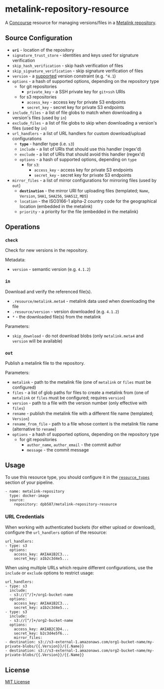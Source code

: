 # metalink-repository-resource

A [Concourse](https://concourse.ci) resource for managing versions/files in a [Metalink repository](https://github.com/dpb587/metalink/tree/master/repository#metalink-repository).


## Source Configuration

 * **`uri`** - location of the repository
 * `signature_trust_store` - identities and keys used for signature verification
 * `skip_hash_verification` - skip hash verification of files
 * `skip_signature_verification` - skip signature verification of files
 * `version` - a [supported](https://github.com/Masterminds/semver#basic-comparisons) version constraint (e.g. `^4.1`)
 * `options` - a hash of supported options, depending on the repository type
    * for git repositories
       * `private_key` - a SSH private key for `git+ssh` URIs
    * for s3 repositories
       * `access_key` - access key for private S3 endpoints
       * `secret_key` - secret key for private S3 endpoints
 * `include_files` - a list of file globs to match when downloading a version's files (used by `in`)
 * `exclude_files` - a list of file globs to skip when downloading a version's files (used by `in`)
 * `url_handlers` - a list of URL handlers for custom download/upload configurations
    * **`type`** - handler type (i.e. `s3`)
    * `include` - a list of URIs that should use this handler (regex'd)
    * `exclude` - a list of URIs that should avoid this handler (regex'd)
    * `options` - a hash of supported options, depending on `type`
       * for `s3`:
          * `access_key` - access key for private S3 endpoints
          * `secret_key` - secret key for private S3 endpoints
 * `mirror_files` - a list of mirror configurations for mirroring files (used by `out`)
    * **`destination`** - the mirror URI for uploading files (templated; `Name`, `Version`, `SHA1`, `SHA256`, `SHA512`, `MD5`)
    * `location` - the ISO3166-1 alpha-2 country code for the geographical location (embedded in the metalink)
    * `priority` - a priority for the file (embedded in the metalink)


## Operations

### `check`

Check for new versions in the repository.

Metadata:

 * `version` - semantic version (e.g. `4.1.2`)


### `in`

Download and verify the referenced file(s).

 * `.resource/metalink.meta4` - metalink data used when downloading the file
 * `.resource/version` - version downloaded (e.g. `4.1.2`)
 * `*` - the downloaded file(s) from the metalink

Parameters:

 * `skip_download` - do not download blobs (only `metalink.meta4` and `version` will be available)


### `out`

Publish a metalink file to the repository.

Parameters:

 * `metalink` - path to the metalink file (one of `metalink` or `files` must be configured)
 * `files` - a list of glob paths for files to create a metalink from (one of `metalink` or `files` must be configured; requires `version`)
 * `version` - path to a file with the version number (only effective with `files`)
 * `rename` - publish the metalink file with a different file name (templated; `Version`)
 * `rename_from_file` - path to a file whose content is the metalink file name (alternative to `rename`)
 * `options` - a hash of supported options, depending on the repository type
    * for git repositories
       * `author_name`, `author_email` - the commit author
       * `message` - the commit message


## Usage


To use this resource type, you should configure it in the [`resource_types`](https://concourse-ci.org/resource-types.html) section of your pipeline.

    - name: metalink-repository
      type: docker-image
      source:
        repository: dpb587/metalink-repository-resource


### URL Credentials

When working with authenticated buckets (for either upload or download), configure the `url_handlers` option of the resource:

    url_handlers:
    - type: s3
      options:
        access_key: AKIAA1B2C3...
        secret_key: a1b2c3d4e5...

When using multiple URLs which require different configurations, use the `include` or `exclude` options to restrict usage:

    url_handlers:
    - type: s3
      include:
      - s3://[^/]+/org1-bucket-name
      options:
        access_key: AKIAA1B2C3...
        secret_key: a1b2c3d4e5...
    - type: s3
      include:
      - s3://[^/]+/org2-bucket-name
      options:
        access_key: AKIAB2C3D4...
        secret_key: b2c3d4e5f6...
		mirror_files:
    - destination: s3://s3-external-1.amazonaws.com/org1-bucket-name/my-private-blobs/{{.Version}}/{{.Name}}
    - destination: s3://s3-external-1.amazonaws.com/org2-bucket-name/my-private-blobs/{{.Version}}/{{.Name}}


## License

[MIT License](LICENSE)

